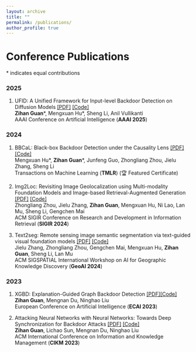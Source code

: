 ```yaml
---
layout: archive
title: ""
permalink: /publications/
author_profile: true
---
```

# Conference Publications
\* indicates equal contributions
### 2025
1. UFID: A Unified Framework for Input-level Backdoor Detection on Diffusion Models [\[PDF\]](https://arxiv.org/abs/2404.01101) [\[Code\]](https://github.com/GuanZihan/official_UFID) <br>
**Zihan Guan**\*, Mengxuan Hu\*, Sheng Li, Anil Vullikanti<br>
AAAI Conference on Artificial Intelligence (**AAAI 2025**)

### 2024
1. BBCaL: Black-box Backdoor Detection under the Causality Lens [\[PDF\]](https://openreview.net/forum?id=HZi9PfLwMn) [\[Code\]](https://github.com/GuanZihan/BBCaL) <br>
Mengxuan Hu\*, **Zihan Guan**\*, Junfeng Guo, Zhongliang Zhou, Jielu Zhang, Sheng Li<br>
Transactions on Machine Learning (**TMLR**) (🏆 Featured Certificate)

2. Img2Loc: Revisiting Image Geolocalization using Multi-modality Foundation Models and Image-based Retrieval-Augmented Generation [\[PDF\]](https://dl.acm.org/doi/abs/10.1145/3626772.3657673) [\[Code\]](https://github.com/Douglas2Code/Img2Loc) <br>
Zhongliang Zhou, Jielu Zhang, **Zihan Guan**, Mengxuan Hu, Ni Lao, Lan Mu, Sheng Li, Gengchen Mai <br>
ACM SIGIR Conference on Research and Development in Information Retrieval (**SIGIR 2024**)

3. Text2seg: Remote sensing image semantic segmentation via text-guided visual foundation models [\[PDF\]](https://dl.acm.org/doi/abs/10.1145/3687123.3698287) [\[Code\]](https://github.com/Douglas2Code/Text2Seg) <br>
Jielu Zhang, Zhongliang Zhou, Gengchen Mai, Mengxuan Hu, **Zihan Guan**, Sheng Li, Lan Mu <br>
ACM SIGSPATIAL International Workshop on AI for Geographic Knowledge Discovery (**GeoAI 2024**)

### 2023
1. XGBD: Explanation-Guided Graph Backdoor Detection [\[PDF\]](https://arxiv.org/abs/2308.04406)[\[Code\]](https://github.com/GuanZihan/GNN_backdoor_detection) <br>
**Zihan Guan**, Mengnan Du, Ninghao Liu<br>
European Conference on Artificial Intelligence (**ECAI 2023**)

2. Attacking Neural Networks with Neural Networks: Towards Deep Synchronization for Backdoor Attacks [\[PDF\]](https://dl.acm.org/doi/abs/10.1145/3583780.3614784) [\[Code\]](https://github.com/GuanZihan/Deep-Backdoor-Attack) <br>
**Zihan Guan**, Lichao Sun, Mengnan Du, Ninghao Liu<br>
ACM International Conference on Information and Knowledge Management (**CIKM 2023**)